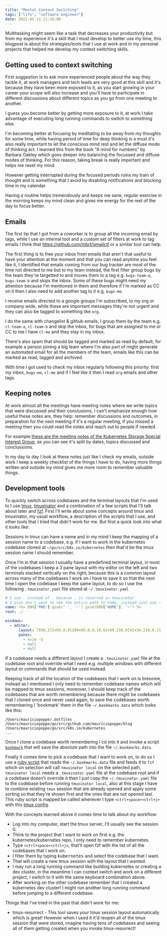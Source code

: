 ```yaml
---
title: "Mental Context Switching"
tags: ["life", "software engineer"]
date: 2022-05-11 21:16:00
---
```


Multitasking might seem like a task that decreases your productivity but from my experience
it's a skill that I must develop to better use my time, this blogpost is about the strategies/tools
that I use at work and in my personal projects that helped me develop my context switching skills.

## Getting used to context switching

First suggestion is to ask more experienced people about the way they tackle it,
at work managers and tech leads are very good at this skill and it's because they have
been more exposed to it, as you start growing in your career your scope will also increase
and you'll have to participate in different discussions about different topics as you go from
one meeting to another.

I guess you become better by getting more exposure to it, at work I take advantage of
executing long running commands to switch to something else.

I'm becoming better at focusing by meditating to be away from my thoughts for some time,
while having period of time for deep thinking is a must it's also really important to let the conscious
mind rest and let the diffuse mode of thinking act. I learned this from the book "A mind for numbers"
by Barbara Oakley which goes deeper into balancing the focussed and diffuse modes of thinking. For
this reason, taking break is really important and helps me reset my mind.

However getting interrupted during the focused periods ruins my train of thought and is something that I avoid
by disabling notifications and blocking time in my calendar.

Having a routine helps tremendously and keeps me sane, regular exercise in the morning keeps my mind clean
and gives me energy for the rest of the day to focus better.

## Emails

The first tip that I got from a coworker is to group all the incoming email by tags, while I use an internal tool
and a custom set of filters at work to tag emails I think that https://github.com/mbrt/gmailctl or a
similar tool can help.

The first thing is to free your inbox from emails that aren't that useful to have your attention
at the moment and that you can read anytime you feel like it, I identified that emails coming
from our bug tracker are most of the time not directed to me but to my team instead, the first
filter group bugs by the team they're targetted to and moves them to a tag e.g. `bugs-team-a`,
`bugs-team-b` and skips the inbox.
Some of these bugs might need my attention because I'm mentioned in them and therefore if I'm
marked as CC on it then I also need to add another tag to it e.g. `bugs-me`.

I receive emails directed to a google groups I'm subscribed, to my org or company wide,
while these are important messages they're not urgent and they can also be tagged to something like `org`.

I do the same with changelist & github emails, I group them by the team e.g. `cl-team-a`, `cl-team-b` and
skip the inbox, for bugs that are assigned to me or CC to me I have `cl-me` and they stay in my inbox.

There's also spam that should be tagged and marked as read by default, for example a person joining a big
team where I'm also part of might generate an automated email for all the members of the team, emails
like this can be marked as read, tagged and archived.

With time I got used to check my inbox regularly following this priority: first my inbox, `bugs-me`, `cl-me` and
if I feel like it then I read `org` emails and other tags.

## Keeping notes

At work almost all the meetings have meeting notes where we write topics that were discussed and their conclusions,
I can't emphasize enough how useful these notes are, they help: remember discussions and outcomes, in preparation
for the next meeting if it's a regular meeting, if you missed a meeting then you could read the notes and reach
out to people if needed.

For example [these are the meeting notes of the Kubernetes Storage Special Interest Group](https://docs.google.com/document/d/1-8KEG8AjAgKznS9NFm3qWqkGyCHmvU6HVl0sk5hwoAE/edit), as you can see it's split by
dates, topics discussed and conclussions.

In my day to day I look at these notes just like I check my emails, outside work I keep a weekly checklist
of the things I have to do, having more things written and outside my mind gives me more room to
remember valuable things.

## Development tools

To quickly switch across codebases and the terminal layouts that I'm used to I use
[tmux](https://github.com/tmux/tmux), [tmuxinator](https://github.com/tmuxinator/tmuxinator) and a combination of a
few scripts that I'll talk about later and [fzf](https://github.com/junegunn/fzf). First I'll write about
some concepts around tmux and tmuxinator, my usual workflow, a description of the scripts that I use,
and other tools that I tried that didn't work for me. But first a quick look into what it looks like:

<script id="asciicast-h9bEclMKVl9SONRqMe3yoyryF" src="https://asciinema.org/a/h9bEclMKVl9SONRqMe3yoyryF.js" async></script>

Sessions in tmux can have a name and in my mind I keep the mapping of a session name to a codebase, e.g.
if I want to work in the kubernetes codebase cloned at `~/go/src/k8s.io/kubernetes` then that'd be the tmux
session name I should remember.

Once I'm in that session I usually have a predefined terminal layout, in most of the codebases I keep a 3 pane layout
with my editor on the left and two terminals stacked vertically on the right, because this is a common layout
across many of the codebases I work on I have to save it so that the next time I open the codebase I keep the same
layout, to do so I use the following `.tmuxinator.yaml` file stored at `~/.tmuxinator.yaml`

```yaml
# I use · instead of . because . is reserved in tmuxinator
# I also don't want to see the entire path to home, instead just use ~
name: <%= ENV['PWD'].gsub('.', '·').gsub(ENV['HOME'], '~') %>
root: ./

windows:
  - editor:
      layout: 7598,272x69,0,0{209x69,0,0,10,62x69,210,0[62x34,210,0,11,62x34,210,35,12]}
      panes:
        - nvim -S
        - null
        - null
```

If a codebase needs a different layout I create a `.tmuxinator.yaml` file at the codebase root and override
what I need e.g. multiple windows with different layout or commands that should be used instead.

Keeping track of all the location of the codebases that I work on is tiresome, instead as I mentioned I only need
to remember codebase names which will be mapped to tmux sessions, moreover, I should keep track of the codebases
that are worth remembering because there might be codebases that I cloned once and never used again, to save
the codebases worth remembering I 'bookmark' them in the file `~/.bookmarks.data` which looks like this:

```plain
/Users/mauriciopoppe/.dotfiles
/Users/mauriciopoppe/go/src/github.com/mauriciopoppe/blog
/Users/mauriciopoppe/go/src/k8s.io/kubernetes
...
```

Once I clone a codebase worth remembering I cd into it and invoke a script [`bookmark`](https://github.com/mauriciopoppe/dotfiles/blob/main/zsh/bin/bookmark)
that will save the absolute path into the file `~/.bookmarks.data`.

Finally it comes time to pick a codebase that I want to work on, to do so I use a
[ruby script](https://github.com/mauriciopoppe/dotfiles/blob/main/zsh/bin/tmux-switch-client) that reads
the `~/.bookmarks.data` file and feeds it to `fzf` which on selection will call `tmuxinator local` on the
selected path, `tmuxinator local` needs a `.tmuxinator.yaml` file at the codebase root and if a codebase
doesn't override it then I just copy the `~/.tmuxinator.yaml` file to the codebase before running `tmuxinator local`,
also at this stage I have to combine existing `tmux` session that are already opened and apply some sorting
so that they're shown first and the ones that are not opened last. This ruby script is mapped be called whenever
I type `<ctrl+space><ctrl+j>` with this [tmux config](https://github.com/mauriciopoppe/dotfiles/blob/22fdba7e6f179077dce2f780d598a1a6c4c12a3a/tmux/.tmux.conf#L72).

With the concepts learned above it comes time to talk about my workflow:

- Log into my computer, start the tmux server, I'll usually see the session 0.
- Think to the project that I want to work on first e.g. the kubernetes/kubernetes repo, I only need to remember kubernetes.
- Type `<ctrl+space><ctrl+j>`, that'll open fzf with the list of all the codebases that I work on.
- I filter them by typing <kbd>kubernetes</kbd> and select the codebase that I want.
- That will create a new tmux session with the layout that I wanted.
- I may run a long running command like building kubernetes or creating a dev cluster, in the meantime
  I can context switch and work on a different project, I switch to it with the same keyboard combination above.
- After working on the other codebase remember that I created a kubernetes dev cluster! I might run another long
  running command before jumping to a different codebase.

Things that I've tried in the past that didn't work for me:

- tmux-resurrect - This tool saves your tmux session layout automatically which is great! However when I used
  it it'd reopen all of the tmux session that were stored, imagine having tens of codebases and seeing all of
  them getting created when you invoke tmux-resurrect!

